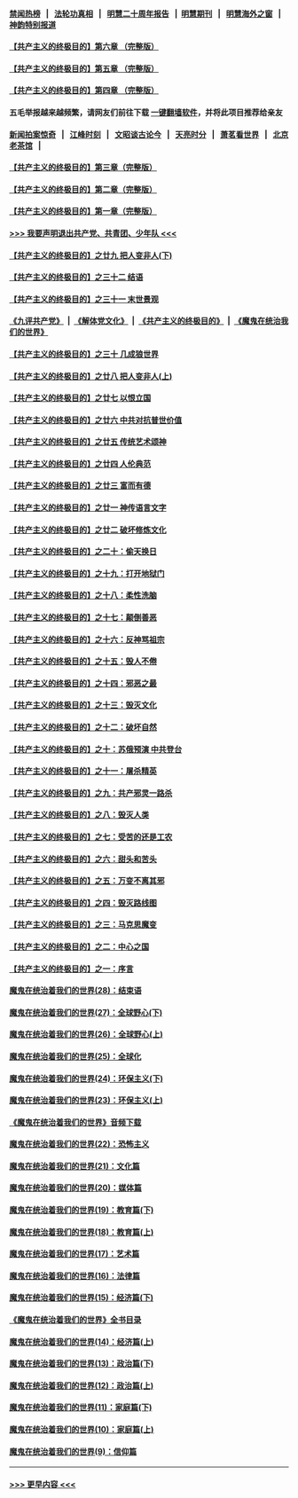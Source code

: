 #### [禁闻热榜](热点新闻.md?=0)  &nbsp;&nbsp;|&nbsp;&nbsp; [法轮功真相](https://github.com/gfw-breaker/truth/blob/master/README.md?=0) &nbsp;&nbsp;|&nbsp;&nbsp; [明慧二十周年报告](https://github.com/gfw-breaker/mh-reports/blob/master/README.md?=0) &nbsp;&nbsp;|&nbsp;&nbsp;[明慧期刊](https://github.com/gfw-breaker/mh-qikan) &nbsp;&nbsp;|&nbsp;&nbsp; [明慧海外之窗](https://github.com/gfw-breaker/mh-news/blob/master/README.md?=0) &nbsp;&nbsp;|&nbsp;&nbsp; [神韵特别报道](https://github.com/gfw-breaker/mh-news/blob/master/shenyun.md?=0)
#### [【共产主义的终极目的】第六章 （完整版）](../pages/nsc422/n11428913.md?t=03151431) 
#### [【共产主义的终极目的】第五章 （完整版）](../pages/nsc422/n11428912.md?t=03151431) 
#### [【共产主义的终极目的】第四章 （完整版）](../pages/nsc422/n11428907.md?t=03151431) 
#### 五毛举报越来越频繁，请网友们前往下载 [一键翻墙软件](https://github.com/gfw-breaker/ssr-accounts)，并将此项目推荐给亲友
#### [新闻拍案惊奇](https://github.com/gfw-breaker/banned-news/blob/master/pages/link4.md) &nbsp;&nbsp;|&nbsp;&nbsp; [江峰时刻](https://github.com/gfw-breaker/banned-news/blob/master/pages/link4.md) &nbsp;&nbsp;|&nbsp;&nbsp; [文昭谈古论今](https://github.com/gfw-breaker/banned-news/blob/master/pages/link4.md) &nbsp;&nbsp;|&nbsp;&nbsp; [天亮时分](https://github.com/gfw-breaker/banned-news/blob/master/pages/link4.md) &nbsp;&nbsp;|&nbsp;&nbsp; [萧茗看世界](https://github.com/gfw-breaker/banned-news/blob/master/pages/link4.md) &nbsp;&nbsp;|&nbsp;&nbsp; [北京老茶馆](https://github.com/gfw-breaker/banned-news/blob/master/pages/link4.md) &nbsp;&nbsp;|&nbsp;&nbsp; 
#### [【共产主义的终极目的】第三章（完整版）](../pages/nsc422/n11428848.md?t=03151431) 
#### [【共产主义的终极目的】第二章（完整版）](../pages/nsc422/n11428831.md?t=03151431) 
#### [【共产主义的终极目的】第一章（完整版）](../pages/nsc422/n11417651.md?t=03151431) 
#### [>>> 我要声明退出共产党、共青团、少年队 <<<](https://github.com/begood0513/goodnews/blob/master/quit/letter.md) 
#### [【共产主义的终极目的】之廿九 把人变非人(下)](../pages/nsc422/n11344140.md?t=03151431) 
#### [【共产主义的终极目的】之三十二 结语](../pages/nsc422/n11360535.md?t=03151431) 
#### [【共产主义的终极目的】之三十一 末世景观](../pages/nsc422/n11351129.md?t=03151431) 
#### [《九评共产党》](https://github.com/begood0513/9ping.md/blob/master/README.md) &nbsp;|&nbsp; [《解体党文化》](../../../../jtdwh.md/blob/master/README.md)  &nbsp;|&nbsp; [《共产主义的终极目的》](../../../../gczydzjmd.md/blob/master/README.md) &nbsp;|&nbsp; [《魔鬼在统治我们的世界》](../../../../mgztzwmdsj.md/blob/master/README.md) 
#### [【共产主义的终极目的】之三十 几成狼世界](../pages/nsc422/n11348280.md?t=03151431) 
#### [【共产主义的终极目的】之廿八 把人变非人(上)](../pages/nsc422/n11340492.md?t=03151431) 
#### [【共产主义的终极目的】之廿七 以恨立国](../pages/nsc422/n11336944.md?t=03151431) 
#### [【共产主义的终极目的】之廿六 中共对抗普世价值](../pages/nsc422/n11324785.md?t=03151431) 
#### [【共产主义的终极目的】之廿五 传统艺术颂神](../pages/nsc422/n11296396.md?t=03151431) 
#### [【共产主义的终极目的】之廿四 人伦典范](../pages/nsc422/n11296397.md?t=03151431) 
#### [【共产主义的终极目的】之廿三 富而有德](../pages/nsc422/n11283598.md?t=03151431) 
#### [【共产主义的终极目的】之廿一 神传语言文字](../pages/nsc422/n11263265.md?t=03151431) 
#### [【共产主义的终极目的】之廿二 破坏修炼文化](../pages/nsc422/n11245728.md?t=03151431) 
#### [【共产主义的终极目的】之二十：偷天换日](../pages/nsc422/n11238846.md?t=03151431) 
#### [【共产主义的终极目的】之十九：打开地狱门](../pages/nsc422/n11206376.md?t=03151431) 
#### [【共产主义的终极目的】之十八：柔性洗脑](../pages/nsc422/n11199994.md?t=03151431) 
#### [【共产主义的终极目的】之十七：颠倒善恶](../pages/nsc422/n11179782.md?t=03151431) 
#### [【共产主义的终极目的】之十六：反神骂祖宗](../pages/nsc422/n11166798.md?t=03151431) 
#### [【共产主义的终极目的】之十五：毁人不倦](../pages/nsc422/n11166792.md?t=03151431) 
#### [【共产主义的终极目的】之十四：邪恶之最](../pages/nsc422/n11150249.md?t=03151431) 
#### [【共产主义的终极目的】之十三：毁灭文化](../pages/nsc422/n11135227.md?t=03151431) 
#### [【共产主义的终极目的】之十二：破坏自然](../pages/nsc422/n11135214.md?t=03151431) 
#### [【共产主义的终极目的】之十：苏俄预演 中共登台](../pages/nsc422/n11118424.md?t=03151431) 
#### [【共产主义的终极目的】之十一：屠杀精英](../pages/nsc422/n11118442.md?t=03151431) 
#### [【共产主义的终极目的】之九：共产邪灵一路杀](../pages/nsc422/n11114139.md?t=03151431) 
#### [【共产主义的终极目的】之八：毁灭人类](../pages/nsc422/n11108503.md?t=03151431) 
#### [【共产主义的终极目的】之七：受苦的还是工农](../pages/nsc422/n11101809.md?t=03151431) 
#### [【共产主义的终极目的】之六：甜头和苦头](../pages/nsc422/n11096971.md?t=03151431) 
#### [【共产主义的终极目的】之五：万变不离其邪](../pages/nsc422/n11091285.md?t=03151431) 
#### [【共产主义的终极目的】之四：毁灭路线图](../pages/nsc422/n11086284.md?t=03151431) 
#### [【共产主义的终极目的】之三：马克思魔变](../pages/nsc422/n11061941.md?t=03151431) 
#### [【共产主义的终极目的】之二：中心之国](../pages/nsc422/n11047728.md?t=03151431) 
#### [【共产主义的终极目的】之一：序言](../pages/nsc422/n11086077.md?t=03151431) 
#### [魔鬼在统治着我们的世界(28)：结束语](../pages/nsc422/n10936246.md?t=03151431) 
#### [魔鬼在统治着我们的世界(27)：全球野心(下)](../pages/nsc422/n10928319.md?t=03151431) 
#### [魔鬼在统治着我们的世界(26)：全球野心(上)](../pages/nsc422/n10900318.md?t=03151431) 
#### [魔鬼在统治着我们的世界(25)：全球化](../pages/nsc422/n10788205.md?t=03151431) 
#### [魔鬼在统治着我们的世界(24)：环保主义(下)](../pages/nsc422/n10695307.md?t=03151431) 
#### [魔鬼在统治着我们的世界(23)：环保主义(上)](../pages/nsc422/n10688613.md?t=03151431) 
#### [《魔鬼在统治着我们的世界》音频下载](../pages/nsc422/n10635553.md?t=03151431) 
#### [魔鬼在统治着我们的世界(22)：恐怖主义](../pages/nsc422/n10614727.md?t=03151431) 
#### [魔鬼在统治着我们的世界(21)：文化篇](../pages/nsc422/n10597706.md?t=03151431) 
#### [魔鬼在统治着我们的世界(20)：媒体篇](../pages/nsc422/n10586579.md?t=03151431) 
#### [魔鬼在统治着我们的世界(19)：教育篇(下)](../pages/nsc422/n10564808.md?t=03151431) 
#### [魔鬼在统治着我们的世界(18)：教育篇(上)](../pages/nsc422/n10526970.md?t=03151431) 
#### [魔鬼在统治着我们的世界(17)：艺术篇](../pages/nsc422/n10499093.md?t=03151431) 
#### [魔鬼在统治着我们的世界(16)：法律篇](../pages/nsc422/n10485969.md?t=03151431) 
#### [魔鬼在统治着我们的世界(15)：经济篇(下)](../pages/nsc422/n10469975.md?t=03151431) 
#### [《魔鬼在统治着我们的世界》全书目录](../pages/nsc422/n10464261.md?t=03151431) 
#### [魔鬼在统治着我们的世界(14)：经济篇(上)](../pages/nsc422/n10457370.md?t=03151431) 
#### [魔鬼在统治着我们的世界(13)：政治篇(下)](../pages/nsc422/n10448270.md?t=03151431) 
#### [魔鬼在统治着我们的世界(12)：政治篇(上)](../pages/nsc422/n10444576.md?t=03151431) 
#### [魔鬼在统治着我们的世界(11)：家庭篇(下)](../pages/nsc422/n10440961.md?t=03151431) 
#### [魔鬼在统治着我们的世界(10)：家庭篇(上)](../pages/nsc422/n10435448.md?t=03151431) 
#### [魔鬼在统治着我们的世界(9)：信仰篇](../pages/nsc422/n10432159.md?t=03151431) 

----
#### [ >>> 更早内容 <<< ](../indexes/nsc422-earlier.md)
